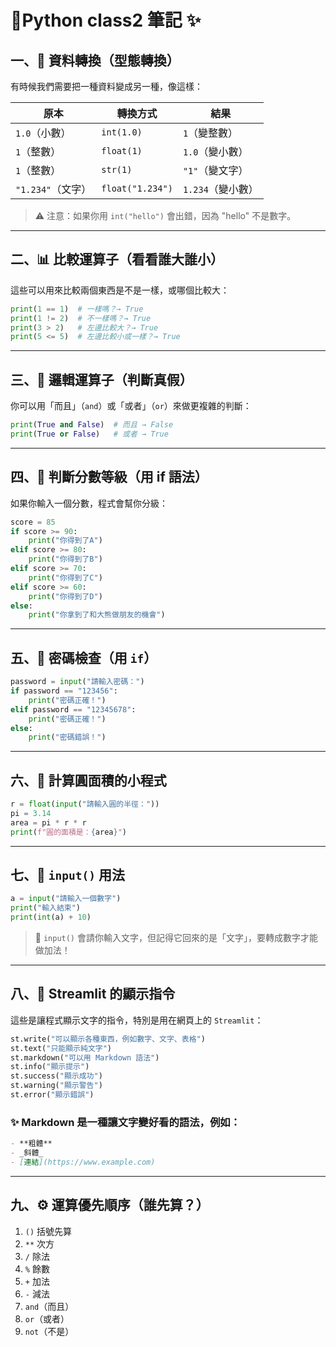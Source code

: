 # 🐍Python class2 筆記 ✨

## 一、🔁 資料轉換（型態轉換）

有時候我們需要把一種資料變成另一種，像這樣：

| 原本              | 轉換方式         | 結果              |
| ----------------- | ---------------- | ----------------- |
| `1.0`（小數）     | `int(1.0)`       | `1`（變整數）     |
| `1`（整數）       | `float(1)`       | `1.0`（變小數）   |
| `1`（整數）       | `str(1)`         | `"1"`（變文字）   |
| `"1.234"`（文字） | `float("1.234")` | `1.234`（變小數） |

> ⚠️ 注意：如果你用 `int("hello")` 會出錯，因為 "hello" 不是數字。

---

## 二、📊 比較運算子（看看誰大誰小）

這些可以用來比較兩個東西是不是一樣，或哪個比較大：

```python
print(1 == 1)  # 一樣嗎？→ True
print(1 != 2)  # 不一樣嗎？→ True
print(3 > 2)   # 左邊比較大？→ True
print(5 <= 5)  # 左邊比較小或一樣？→ True
```

---

## 三、🔀 邏輯運算子（判斷真假）

你可以用「而且」（`and`）或「或者」（`or`）來做更複雜的判斷：

```python
print(True and False)  # 而且 → False
print(True or False)   # 或者 → True
```

---

## 四、🧠 判斷分數等級（用 if 語法）

如果你輸入一個分數，程式會幫你分級：

```python
score = 85
if score >= 90:
    print("你得到了A")
elif score >= 80:
    print("你得到了B")
elif score >= 70:
    print("你得到了C")
elif score >= 60:
    print("你得到了D")
else:
    print("你拿到了和大熊做朋友的機會")
```

---

## 五、🔐 密碼檢查（用 `if`）

```python
password = input("請輸入密碼：")
if password == "123456":
    print("密碼正確！")
elif password == "12345678":
    print("密碼正確！")
else:
    print("密碼錯誤！")
```

---

## 六、🧮 計算圓面積的小程式

```python
r = float(input("請輸入圓的半徑："))
pi = 3.14
area = pi * r * r
print(f"圓的面積是：{area}")
```

---

## 七、🧾 `input()` 用法

```python
a = input("請輸入一個數字")
print("輸入結束")
print(int(a) + 10)
```

> 📝 `input()` 會請你輸入文字，但記得它回來的是「文字」，要轉成數字才能做加法！

---

## 八、📄 Streamlit 的顯示指令

這些是讓程式顯示文字的指令，特別是用在網頁上的 `Streamlit`：

```python
st.write("可以顯示各種東西，例如數字、文字、表格")
st.text("只能顯示純文字")
st.markdown("可以用 Markdown 語法")
st.info("顯示提示")
st.success("顯示成功")
st.warning("顯示警告")
st.error("顯示錯誤")
```

### ✨ Markdown 是一種讓文字變好看的語法，例如：

```markdown
- **粗體**
- _斜體_
- [連結](https://www.example.com)
```

---

## 九、⚙️ 運算優先順序（誰先算？）

1. `()` 括號先算
2. `**` 次方
3. `/` 除法
4. `%` 餘數
5. `+` 加法
6. `-` 減法
7. `and`（而且）
8. `or`（或者）
9. `not`（不是）
